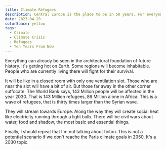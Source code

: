 ```yaml
---
title: Climate Refugees
description: Central Europe is the place to be in 50 years. For everyone.
date: 2023-04-20
colorSpace: yellow
tags:
  - Climate
  - Climate Crisis
  - Refugees
  - Ten Years From Now
---
```


Everything can already be seen in the architectural foundation of future
history. It's getting hot on Earth. Some regions will become inhabitable. People
who are currently living there will fight for their survival.

It will be like in a closed room with only one ventilation slot. Those who are
near the slot will have a bit of air. But those far away in the other corner
suffocate. The World Bank says, 143 Million people will be affected in the
year 2030. That is 143 Million refugees, 86 Million alone in Africa. This is a
wave of refugees, that is thirty times larger than the Syrian wave.

They will stream towards Europe. Along the way they will create social heat like
electricity running through a light bulb. There will be civil wars about water,
food and shadow, the most basic and essential things.

Finally, I should repeat that I'm not talking about ficton. This is not a
potential scenario if we don't reache the Paris climate goals in 2050. It's a
2030 topic.
